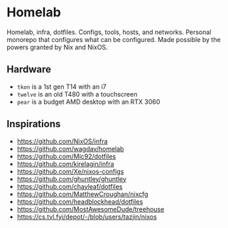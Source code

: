 # Homelab

Homelab, infra, dotfiles. Configs, tools, hosts, and networks.
Personal monorepo that configures what can be configured.
Made possible by the powers granted by Nix and NixOS.

## Hardware

- `tkon` is a 1st gen T14 with an i7
- `twelve` is an old T480 with a touchscreen
- `pear` is a budget AMD desktop with an RTX 3060

## Inspirations

- https://github.com/NixOS/infra
- https://github.com/wagdav/homelab
- https://github.com/Mic92/dotfiles
- https://github.com/kirelagin/infra
- https://github.com/Xe/nixos-configs
- https://github.com/ghuntley/ghuntley
- https://github.com/chayleaf/dotfiles
- https://github.com/MatthewCroughan/nixcfg
- https://github.com/headblockhead/dotfiles
- https://github.com/MostAwesomeDude/treehouse
- https://cs.tvl.fyi/depot/-/blob/users/tazjin/nixos
